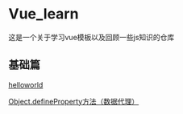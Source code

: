 # Vue_learn
这是一个关于学习vue模板以及回顾一些js知识的仓库

## 基础篇
[helloworld](https://github.com/thanyi/Vue_learn/blob/master/01%E5%9F%BA%E7%A1%80/hello%E5%B0%8F%E6%A1%88%E4%BE%8B/readme.md)

[Object.defineProperty方法（数据代理）](https://github.com/thanyi/Vue_learn/blob/master/01%E5%9F%BA%E7%A1%80/vue%E6%95%B0%E6%8D%AE%E4%BB%A3%E7%90%86.md)
